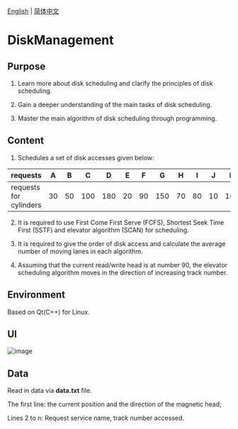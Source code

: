 [English](README.md) | [简体中文](README.zh-CN.md)

# DiskManagement

## Purpose

1. Learn more about disk scheduling and clarify the principles of disk scheduling.

2. Gain a deeper understanding of the main tasks of disk scheduling.

3. Master the main algorithm of disk scheduling through programming.

## Content

1. Schedules a set of disk accesses given below:

| requests | A   | B   | C   | D   | E   | F   | G   | H   | I   | J   | K   | L   | M   | N   |
| ------------ | --- | --- | --- | --- | --- | --- | --- | --- | --- | --- | --- | --- | --- | --- |
| requests for cylinders | 30  | 50  | 100 | 180 | 20  | 90  | 150 | 70  | 80  | 10  | 160 | 120 | 40  | 110 |

2. It is required to use First Come First Serve (FCFS), Shortest Seek Time First (SSTF) and elevator algorithm (SCAN)  for scheduling.

3. It is required to give the order of disk access and calculate the average number of moving lanes in each algorithm.

4. Assuming that the current read/write head is at number 90, the elevator scheduling algorithm moves in the direction of increasing track number.

## Environment

Based on Qt(C++) for Linux.

## UI

![image](https://github.com/BattleforAzeroth/DiskManagement/blob/main/2022-02-23%2011-27-27%20%E7%9A%84%E5%B1%8F%E5%B9%95%E6%88%AA%E5%9B%BE.png)

## Data

Read in data via **data.txt** file.

The first line: the current position and the direction of the magnetic head;

Lines 2 to n: Request service name, track number accessed.
